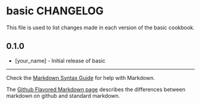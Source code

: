 # basic CHANGELOG

This file is used to list changes made in each version of the basic cookbook.

## 0.1.0
- [your_name] - Initial release of basic

- - -
Check the [Markdown Syntax Guide](http://daringfireball.net/projects/markdown/syntax) for help with Markdown.

The [Github Flavored Markdown page](http://github.github.com/github-flavored-markdown/) describes the differences between markdown on github and standard markdown.
